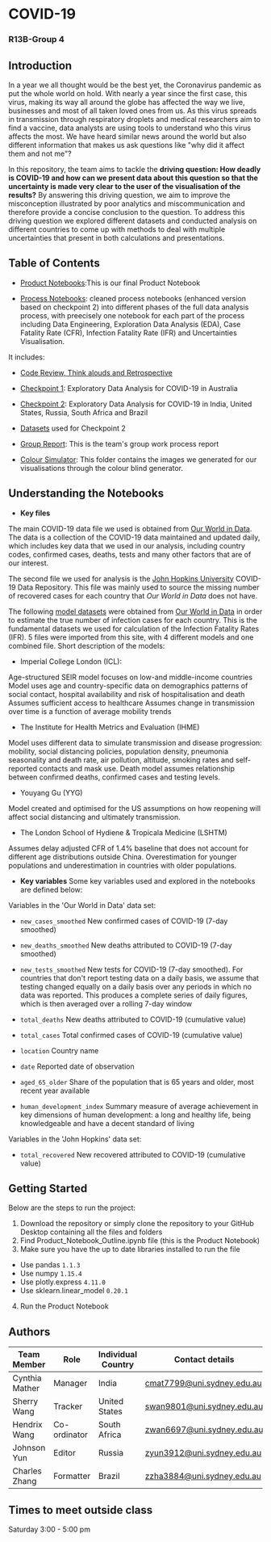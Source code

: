 # COVID-19 
### R13B-Group 4

## Introduction 
In a year we all thought would be the best yet, the Coronavirus pandemic as put the whole world on hold. With nearly a year since the first case, this virus, making its way all around the globe has affected the way we live, businesses and most of all taken loved ones from us. As this virus spreads in transmission through respiratory droplets and medical researchers aim to find a vaccine, data analysts are using tools to understand who this virus affects the most. We have heard similar news around the world but also different information that makes us ask questions like "why did it affect them and not me"? 

In this repository, the team aims to tackle the **driving question: How deadly is COVID-19 and how can we present data about this question so that the uncertainty is made very clear to the user of the visualisation of the results?** By answering this driving question, we aim to improve the misconception illustrated by poor analytics and miscommunication and therefore provide a concise conclusion to the question. To address this driving question we explored different datasets and conducted analysis on different countries to come up with methods to deal with multiple uncertainties that present in both calculations and presentations.


## Table of Contents

* [Product Notebooks](https://github.sydney.edu.au/swan9801/R13B-Group4-COVID/blob/master/Product_Notebook_Outline.ipynb):This is our final Product Notebook

* [Process Notebooks](https://github.sydney.edu.au/swan9801/R13B-Group4-COVID/tree/master/Process%20Notebooks): cleaned process notebooks (enhanced version based on checkpoint 2) into different phases of the full data analysis process, with preecisely one notebook for each part of the process including Data Engineering, Exploration Data Analysis (EDA), Case Fatality Rate (CFR), Infection Fatality Rate (IFR) and Uncertainties Visualisation.

It includes: 
  * [Code Review, Think alouds and Retrospective](https://github.sydney.edu.au/swan9801/R13B-Group4-COVID/tree/master/Process%20Notebooks/Code%20Review) 
  * [Checkpoint 1](https://github.sydney.edu.au/swan9801/R13B-Group4-COVID/tree/master/Process%20Notebooks/Checkpoint%201): Exploratory Data Analysis for COVID-19 in Australia

  * [Checkpoint 2](https://github.sydney.edu.au/swan9801/R13B-Group4-COVID/tree/master/Process%20Notebooks/Checkpoint%202): Exploratory Data Analysis for COVID-19 in India, United States, Russia, South Africa and Brazil
   * [Datasets](https://github.sydney.edu.au/swan9801/R13B-Group4-COVID/tree/master/Process%20Notebooks/Checkpoint%202/Model%20Datasets) used for Checkpoint 2


* [Group Report](https://github.sydney.edu.au/swan9801/R13B-Group4-COVID/blob/master/GROUP%20REPORT.pdf): This is the team's group work process report

* [Colour Simulator](https://github.sydney.edu.au/swan9801/R13B-Group4-COVID/tree/master/ColourSimulator): This folder contains the images we generated for our visualisations through the colour blind generator.

## Understanding the Notebooks

* **Key files**

The main COVID-19 data file we used is obtained from [Our World in Data](https://ourworldindata.org/coronavirus). The data is a collection of the COVID-19 data maintained and updated daily, which includes key data that we used in our analysis, including country codes, confirmed cases, deaths, tests and many other factors that are of our interest.

The second file we used for analysis is the [John Hopkins University](https://coronavirus.jhu.edu/map.html) COVID-19 Data Repository. This file was mainly used to source the missing number of recovered cases for each country that *Our World in Data* does not have.

The following [model datasets](https://github.sydney.edu.au/swan9801/R13B-Group4-COVID/tree/master/Process%20Notebooks/Checkpoint%202/Model%20Datasets) were obtained from [Our World in Data](https://ourworldindata.org/covid-models) in order to estimate the true number of infection cases for each country. This is the fundamental datasets we used for calculation of the Infection Fatality Rates (IFR). 5 files were imported from this site, with 4 different models and one combined file. 
Short description of the models:

- Imperial College London (ICL):

Age-structured SEIR model focuses on low-and middle-income countries
Model uses age and country-specific data on demographics patterns of social contact, hospital availability and risk of hospitalisation and death
Assumes sufficient access to healthcare
Assumes change in transmission over time is a function of average mobility trends

- The Institute for Health Metrics and Evaluation (IHME)

Model uses different data to simulate transmission and disease progression: mobility, social distancing policies, population density, pneumonia seasonality and death rate, air pollution, altitude, smoking rates and self-reported contacts and mask use.
Death model assumes relationship between confirmed deaths, confirmed cases and testing levels. 

- Youyang Gu (YYG)

Model created and optimised for the US
assumptions on how reopening will affect social distancing and ultimately transmission.


- The London School of Hydiene & Tropicala Medicine (LSHTM)

Assumes delay adjusted CFR of 1.4% baseline that does not account for different age distributions outside China.  Overestimation for younger populations and underestimation in countries with older populations. 


* **Key variables**
Some key variables used and explored in the notebooks are defined below:

Variables in the 'Our World in Data' data set:

- `new_cases_smoothed` New confirmed cases of COVID-19 (7-day smoothed)

- `new_deaths_smoothed` New deaths attributed to COVID-19 (7-day smoothed)

- `new_tests_smoothed` New tests for COVID-19 (7-day smoothed). For countries that don't report testing data on a daily basis, we assume that testing changed equally on a daily basis over any periods in which no data was reported. This produces a complete series of daily figures, which is then averaged over a rolling 7-day window	

- `total_deaths` New deaths attributed to COVID-19 (cumulative value)

- `total_cases` Total confirmed cases of COVID-19 (cumulative value)

- `location` Country name

- `date` Reported date of observation

- `aged_65_older` Share of the population that is 65 years and older, most recent year available

- `human_development_index` Summary measure of average achievement in key dimensions of human development: a long and healthy life, being knowledgeable and have a decent standard of living

Variables in the 'John Hopkins' data set:

- `total_recovered` New recovered attributed to COVID-19 (cumulative value)

## Getting Started

Below are the steps to run the project:
1. Download the repository or simply clone the repository to your GitHub Desktop containing all the files and folders
2. Find Product_Notebook_Outline.ipynb file (this is the Product Notebook)
3. Make sure you have the up to date libraries installed to run the file
- Use pandas `1.1.3`
- Use numpy `1.15.4`
- Use plotly.express `4.11.0`
- Use sklearn.linear_model `0.20.1`
4. Run the Product Notebook


## Authors

| Team Member | Role | Individual Country | Contact details |
| --- | --- | --- | --- |
| Cynthia Mather | Manager |  India  | cmat7799@uni.sydney.edu.au |
| Sherry Wang | Tracker |  United States  | swan9801@uni.sydney.edu.au |
| Hendrix Wang| Co-ordinator |  South Africa  | zwan6697@uni.sydney.edu.au |
| Johnson Yun| Editor |  Russia  | zyun3912@uni.sydney.edu.au |
| Charles Zhang | Formatter |  Brazil  | zzha3884@uni.sydney.edu.au |

## Times to meet outside class

Saturday 3:00 - 5:00 pm
